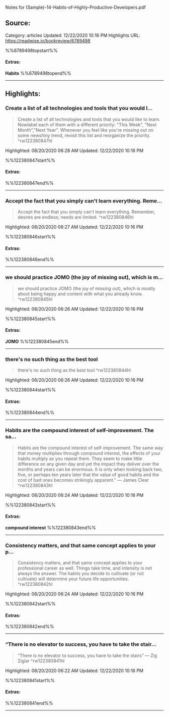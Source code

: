 Notes for (Sample)-14-Habits-of-Highly-Productive-Developers.pdf

## Source:
Category: articles
Updated: 12/22/2020 10:16 PM
Highlights URL: https://readwise.io/bookreview/6789498

%%6789498topstart%%
#### Extras:
**Habits**
%%6789498topend%%


 
-----
 ## Highlights:

### Create a list of all technologies and tools that you would l...
>Create a list of all technologies and tools that you would like to learn. Nowlabel each of them with a different priority: "This Week", "Next Month","Next Year". Whenever you feel like you're missing out on some newshiny trend, revisit this list and reorganize the priority. ^rw122380847hl


Highlighted: 08/20/2020 06:28 AM
Updated: 12/22/2020 10:16 PM

%%122380847start%%
#### Extras:

%%122380847end%%



------

### Accept the fact that you simply can't learn everything. Reme...
>Accept the fact that you simply can't learn everything. Remember, desires are endless; needs are limited. ^rw122380846hl


Highlighted: 08/20/2020 06:27 AM
Updated: 12/22/2020 10:16 PM

%%122380846start%%
#### Extras:

%%122380846end%%



------

### we should practice JOMO (the joy of missing out), which is m...
>we should practice JOMO (the joy of missing out), which is mostly about being happy and content with what you already know. ^rw122380845hl


Highlighted: 08/20/2020 06:26 AM
Updated: 12/22/2020 10:16 PM

%%122380845start%%
#### Extras:
**JOMO**
%%122380845end%%



------

### there's no such thing as the best tool
>there's no such thing as the best tool ^rw122380844hl


Highlighted: 08/20/2020 06:26 AM
Updated: 12/22/2020 10:16 PM

%%122380844start%%
#### Extras:

%%122380844end%%



------

### Habits are the compound interest of self-improvement. The sa...
>Habits are the compound interest of self-improvement. The same way that money multiplies through compound interest, the effects of your habits multiply as you repeat them. They seem to make little difference on any given day and yet the impact they deliver over the months and years can be enormous. It is only when looking back two, five, or perhaps ten years later that the value of good habits and the cost of bad ones becomes strikingly apparent." — James Clear ^rw122380843hl


Highlighted: 08/20/2020 06:24 AM
Updated: 12/22/2020 10:16 PM

%%122380843start%%
#### Extras:
**compound interest**
%%122380843end%%



------

### Consistency matters, and that same concept applies to your p...
>Consistency matters, and that same concept applies to your professional career as well. Things take time, and intensity is not always the answer. The habits you decide to cultivate (or not cultivate) will determine your future life opportunities. ^rw122380842hl


Highlighted: 08/20/2020 06:24 AM
Updated: 12/22/2020 10:16 PM

%%122380842start%%
#### Extras:

%%122380842end%%



------

### “There is no elevator to success, you have to take the stair...
>“There is no elevator to success, you have to take the stairs” ― Zig Ziglar ^rw122380841hl


Highlighted: 08/20/2020 06:22 AM
Updated: 12/22/2020 10:16 PM

%%122380841start%%
#### Extras:

%%122380841end%%



------

